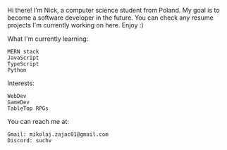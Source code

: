 Hi there! I’m Nick, a computer science student from Poland. 
My goal is to become a software developer in the future.
You can check any resume projects I'm currently working on here.
Enjoy :) 

What I'm currently learning:

    MERN stack
    JavaScript
    TypeScript
    Python

Interests:

    WebDev
    GameDev
    TableTop RPGs
    
You can reach me at: 

    Gmail: mikolaj.zajac01@gmail.com
    Discord: suchv
